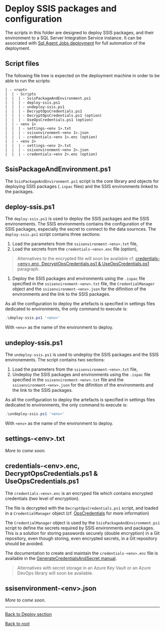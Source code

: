 # Deploy SSIS packages and configuration

The scripts in this folder are designed to deploy SSIS packages, and their environment to a SQL Server Integration Service instance. It can be associated with [Sql Agent Jobs deployment](../SqlAgentJobs/README.md) for full automation of the deployment.

## Script files

The following file tree is expected on the deployment machine in order to be able to run the scripts:

```text
| - <root>
|  | - Scripts
|  |  | - SsisPackageAndEnvironment.ps1
|  |  | - deploy-ssis.ps1
|  |  | - undeploy-ssis.ps1
|  |  | - DecryptOpsCredentials.ps1
|  |  | - DecryptOpsCredentials.ps1 (option)
|  |  | - UseOpsCredentials.ps1 (option)
|  | - <env 1>
|  |  | - settings-<env 1>.txt
|  |  | - ssisenvironment-<env 1>.json
|  |  | - credentials-<env 1>.enc (option)
|  | - <env 2>
|  |  | - settings-<env 2>.txt
|  |  | - ssisenvironment-<env 2>.json
|  |  | - credentials-<env 2>.enc (option)
```

## SsisPackageAndEnvironment.ps1

The `SsisPackageAndEnvironment.ps1` script is the core library and objects for deploying SSIS packages (`.ispac` files) and the SSIS environments linked to the packages.

## deploy-ssis.ps1

The `deploy-ssis.ps1` is used to deploy the SSIS packages and the SSIS environements. The SSIS environments contains the configuration of the SSIS packages, especially the secret to connect to the data sournces. The `deploy-ssis.ps1` script contains three sections:

1. Load the parameters from the `ssisenvironment-<env>.txt` file,
1. Load the secrets from the `credentials-<env>.enc` file (option),

  > Alternatives to the encrypted file will soon be available cf. [credentials-\<env\>.enc, DecryptOpsCredentials.ps1 & UseOpsCredentials.ps1](#credentials-envenc-decryptopscredentialsps1--useopscredentialsps1) paragraph.

1. Deploy the SSIS packages and environments using the `.ispac` file specified in the `ssisenvironment-<env>.txt` file, the `CredentialManager` object and the `ssisenvironment-<env>.json` for the difinition of the environments and the link to the SSIS packages.

As all the configuration to deploy the artefacts is specified in settings files dedicated to environments, the only command to execute is:

```powershell
.\deploy-ssis.ps1 '<env>'
```

With `<env>` as the name of the environment to deploy.

## undeploy-ssis.ps1

The `undeploy-ssis.ps1` is used to undeploy the SSIS packages and the SSIS environements. The script contains two sections:

1. Load the parameters from the `ssisenvironment-<env>.txt` file,
1. Undeploy the SSIS packages and environments using the `.ispac` file specified in the `ssisenvironment-<env>.txt` file and the `ssisenvironment-<env>.json` for the difinition of the environments and the link to the SSIS packages.

As all the configuration to deploy the artefacts is specified in settings files dedicated to environments, the only command to execute is:

```powershell
.\undeploy-ssis.ps1 '<env>'
```

With `<env>` as the name of the environment to deploy.

## settings-\<env\>.txt

*More to come soon.*

## credentials-\<env\>.enc, DecryptOpsCredentials.ps1 & UseOpsCredentials.ps1

The `credentials-<env>.enc` is an encryped file which contains encrypted credentials (two level of encryption).

The file is decrypted with the `DecryptOpsCredentials.ps1` script, and loaded in a `CredentialManager` object (cf. [OpsCredentials](../Secrets/OpsCredentials.md) for more information)

The `CredentialManager` object is used by the `SsisPackageAndEnvironment.ps1` script to define the secrets required by SSIS environments and packages. This is a solution for storing passwords securely (double encryption) in a Git repository, even though storing, even encrypted secrets, in a Git repository should be avoided.

The documentation to create and maintain the `credentials-<env>.enc` file is available in the [GenerateCredentialsAndSecret manual](../Secrets/GenerateCredentialsAndSecret.md).

> Alternatives with secret storage in an Azure Key Vault or an Azure DevOps library will soon be available.

## ssisenvironment-\<env\>.json

*More to come soon.*

---

[Back to Deploy section](https://github.com/EhRom/Puffix.SqlDevOps/tree/master/Deploy)

[Back to root](https://github.com/EhRom/Puffix.SqlDevOps)
